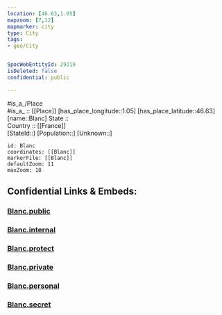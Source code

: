 ```yaml
---
location: [46.63,1.05] 
mapzoom: [7,12] 
mapmarker: city 
type: City
tags:
- geo/City


SpocWebEntityId: 29219
isDeleted: false
confidential: public

---
```

#is_a_/Place  
#is_a_ :: [[Place]] 
[has_place_longitude::1.05] 
[has_place_latitude::46.63] 
[name::Blanc] 
State ::  
Country :: [[France]]  
[StateId::] 
[Population::] 
[Unknown::] 


```leaflet
id: Blanc
coordinates: [[Blanc]] 
markerFile: [[Blanc]] 
defaultZoom: 11 
maxZoom: 18
```


## Confidential Links & Embeds: 

### [Blanc.public](/_public/\Earth\Continent\Europe\Europe~West\France\regions~France\Val_de_Loire\departments~Val_de_Loire\Indre\communes~Indre\Le_Blanc\cities~LeBlancBlanc.public.md) 

### [Blanc.internal](/_internal/\Earth\Continent\Europe\Europe~West\France\regions~France\Val_de_Loire\departments~Val_de_Loire\Indre\communes~Indre\Le_Blanc\cities~LeBlancBlanc.internal.md) 

### [Blanc.protect](/_protect/\Earth\Continent\Europe\Europe~West\France\regions~France\Val_de_Loire\departments~Val_de_Loire\Indre\communes~Indre\Le_Blanc\cities~LeBlancBlanc.protect.md) 

### [Blanc.private](/_private/\Earth\Continent\Europe\Europe~West\France\regions~France\Val_de_Loire\departments~Val_de_Loire\Indre\communes~Indre\Le_Blanc\cities~LeBlancBlanc.private.md) 

### [Blanc.personal](/_personal/\Earth\Continent\Europe\Europe~West\France\regions~France\Val_de_Loire\departments~Val_de_Loire\Indre\communes~Indre\Le_Blanc\cities~LeBlancBlanc.personal.md) 

### [Blanc.secret](/_secret/\Earth\Continent\Europe\Europe~West\France\regions~France\Val_de_Loire\departments~Val_de_Loire\Indre\communes~Indre\Le_Blanc\cities~LeBlancBlanc.secret.md)

